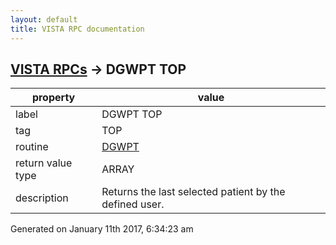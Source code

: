 ```yaml
---
layout: default
title: VISTA RPC documentation
---
```




## [VISTA RPCs](TableOfContent.md) &#8594; DGWPT TOP 

 property | value 
--- | --- 
 label | DGWPT TOP
 tag | TOP
 routine | [DGWPT](http://code.osehra.org/dox/Routine_DGWPT_source.html)
 return value type | ARRAY
 description | Returns the last selected patient by the defined user.




Generated on January 11th 2017, 6:34:23 am